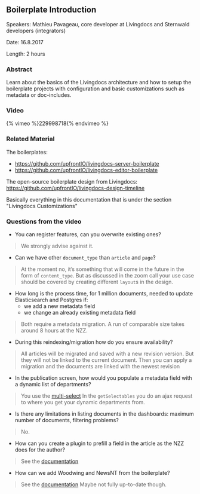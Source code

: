 ## Boilerplate Introduction

Speakers: Mathieu Pavageau, core developer at Livingdocs and Sternwald developers (integrators)

Date: 16.8.2017

Length: 2 hours

### Abstract

Learn about the basics of the Livingdocs architecture and how to setup the boilerplate projects with configuration and basic customizations such as metadata or doc-includes.

### Video

{% vimeo %}229998718{% endvimeo %}

### Related Material

The boilerplates:
- https://github.com/upfrontIO/livingdocs-server-boilerplate
- https://github.com/upfrontIO/livingdocs-editor-boilerplate

The open-source boilerplate design from Livingdocs: https://github.com/upfrontIO/livingdocs-design-timeline

Basically everything in this documentation that is under the section "Livingdocs Customizations"

### Questions from the video

- You can register features, can you overwrite existing ones?
> We strongly advise against it.

- Can we have other `document_type` than `article` and `page`?
> At the moment no, it’s something that will come in the future in the form of `content_type`.
> But as discussed in the zoom call your use case should be covered by creating different `layout`s in the design.

- How long is the process time, for 1 million documents, needed to update Elasticsearch and Postgres if:
  - we add a new metadata field
  - we change an already existing metadata field

> Both require a metadata migration. A run of comparable size takes around 8 hours at the NZZ.

- During this reindexing/migration how do you ensure availability?
> All articles will be migrated and saved with a new revision version. But they will not be linked to the current document. Then you can apply a migration and the documents are linked with the newest revision

- In the publication screen, how would you populate a metadata field with a dynamic list of departments?
> You use the [multi-select](../reference-docs/editor-configuration/metadata.html#multiselect-box) In the `getSelectables` you do an ajax request to where you get your dynamic departments from.

- Is there any limitations in listing documents in the dashboards: maximum number of documents, filtering problems?
> No.

- How can you create a plugin to prefill a field in the article as the NZZ does for the author?
> See the [documentation](../reference-docs/common-designs/design_config.html#prefilled-components)

- How can we add Woodwing and NewsNT from the boilerplate?
> See the [documentation](../reference-docs/server-print-api/print-api.html) Maybe not fully up-to-date though.

